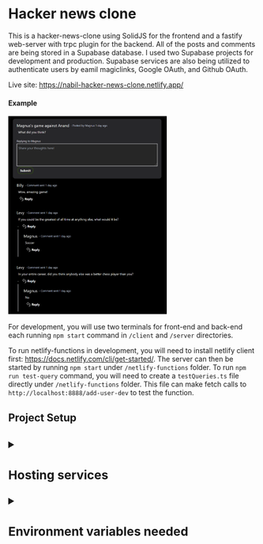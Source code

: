 # Hacker news clone

This is a hacker-news-clone using SolidJS for the frontend and a fastify web-server with trpc plugin for the backend. All of the posts and comments are being stored in a Supabase database. I used two Supabase projects for development and production. Supabase services are also being utilized to authenticate users by eamil magiclinks, Google OAuth, and Github OAuth.

Live site: https://nabil-hacker-news-clone.netlify.app/

#### Example
<img src="images/hacker-news-clone-example.png" alt="post example" height="400" />


For development, you will use two terminals for front-end and back-end each running ```npm start``` command in ```/client``` and ```/server``` directories.

To run netlify-functions in development, you will need to install netlify client first: https://docs.netlify.com/cli/get-started/. The server can then be started by running ```npm start``` under ```/netlify-functions``` folder. To run ```npm run test-query``` command, you will need to create a ```testQueries.ts``` file directly under ```/netlify-functions``` folder. This file can make fetch calls to ```http://localhost:8888/add-user-dev``` to test the function.

<h2>Project Setup<h2>
<details>
  <summary>  <h3> Hosting services </h3> </summary>
  <h4>Netlify</h4>
  <div>For front end and netlify functions, we use netlify to host. The application is deployed directly from Github with this build</div>
  <img src="images/netlify-build.png" height="400" alt="netlify build" />
  <div><code>add-use</code> is a netlify serverless function which is being called by a webhook from Supabase to automatically generate an username in profile table when an user gets authenticated by Supabase. There are two functions for development and production each. </div>
  <!-- explanation -->

  <br/>

  <h4>Auth-Webhook (Supabase): </h4>
  <div>To create a webhook, go to this page in your Supabase project: https://supabase.com/dashboard/project/_/database/hooks. The webhook should look something like this:</div>
  <img src="images/supabase-webhook.png" height="400" alt="supabase webhook" />
  <div>The name of the webhook can be anything. Authorization value in http headers will be randomnly generated characters. Make sure this same value is in netlify project environment variables as <code>AUTHORIZATION_KEY</code>. For development, it will have a separate variable as <code>AUTHORIZATION_KEY_DEV</code>.</div>
</details>
<details>
  <summary>  <h3> Environment variables needed </h3> </summary>
  <h4>ENV for the server folder</h4>
  <div>These values will be different for development and production because there are separate Supabase project databases for each environment.</div>
  <br/>
  <div><code>NODE_ENV</code> = "development" or "production"</div>
  <br/>
  <div><code>DATABASE_URL</code> Copy the connection string and pass the password you used to create the database into the connection string.</div>
  <img src="images/connection-string.png" alt="connection string" />
  <br/>
  <div><code>PROJECT_URL</code></div>
  <img src="images/project-url.png" alt="project url" />
  <br/>
  <div><code>SUPABASE_KEY</code> This is in API under settings in Supabase. This is under the same settings as the PROJECT_URL is in.</div>
  <img src="images/supabase-key.png" alt="alt text" />

  <h4>ENV for the server folder</h4>
  <div><code>SUPABASE_KEY</code> and <code>SUPABASE_KEY_DEV</code> have the same values as in the server ENV for production and development respectively.</div>
  <br/>
  <div><code>PROJECT_URL</code> and <code>PROJECT_URL_DEV</code> have the same values as in the server ENV for production and development respectively.</div>
  <br/>
  <div><code>AUTHORIZATION_KEY</code> and <code>AUTHORIZATION_KEY_DEV</code> have the same values as in the server ENV for production and development respectively.</div>
</details>

<!-- ### Hosting services -->

<!-- #### Netlify
For front end and netlify functions, we use netlify to host. The application is deployed directly from Github with this build:
![netlify build](images/netlify-build.png)

```add-user``` is a netlify serverless function which is being called by a webhook from Supabase to automatically generate an username in profile table when an user gets authenticated by Supabase. There are two functions for development and production each.  -->


<!-- #### Supabase webhooks

To create a webhook, go to this page in your Supabase project: https://supabase.com/dashboard/project/_/database/hooks. The webhook should look something like this:
![supabase webhook](images/supabase-webhook.png)
The name of the webhook can be anything. Authorization value in http headers will be randomnly generated characters. Make sure this same value is in netlify project environment variables as ```AUTHORIZATION_KEY```. For development, it will have a separate variable as ```AUTHORIZATION_KEY_DEV```. -->


<!-- ### Environment variables needed

#### ENV for the server folder
These values will be different for development and production because there are separate Supabase project databases for each environment.

```NODE_ENV``` = "development" or "production"

```DATABASE_URL```
Copy the connection string and pass the password you used to create the database into the connection string.
![connection string](images/connection-string.png)

```PROJECT_URL```
![project url](images/project-url.png)

```SUPABASE_KEY```
This is in API under settings in Supabase. This is under the same settings as the PROJECT_URL is in.
![alt text](images/supabase-key.png)


#### ENV for the netlify-functions folder.

```SUPABASE_KEY``` and ```SUPABASE_KEY_DEV``` have the same values as in the server ENV for production and development respectively.

```PROJECT_URL``` and ```PROJECT_URL_DEV``` have the same values as in the server ENV for production and development respectively.

```AUTHORIZATION_KEY``` and ```AUTHORIZATION_KEY_DEV``` are randomnly generated characters used to authorize webhook calls. See more under "Supabase webhooks" section earlier. -->
